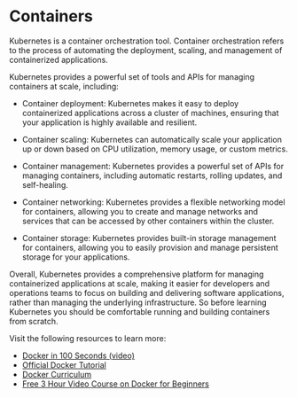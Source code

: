 # Containers

Kubernetes is a container orchestration tool. Container orchestration refers to the process of automating the deployment, scaling, and management of containerized applications.

Kubernetes provides a powerful set of tools and APIs for managing containers at scale, including:

* Container deployment: Kubernetes makes it easy to deploy containerized applications across a cluster of machines, ensuring that your application is highly available and resilient.

* Container scaling: Kubernetes can automatically scale your application up or down based on CPU utilization, memory usage, or custom metrics.

* Container management: Kubernetes provides a powerful set of APIs for managing containers, including automatic restarts, rolling updates, and self-healing.

* Container networking: Kubernetes provides a flexible networking model for containers, allowing you to create and manage networks and services that can be accessed by other containers within the cluster.

* Container storage: Kubernetes provides built-in storage management for containers, allowing you to easily provision and manage persistent storage for your applications.

Overall, Kubernetes provides a comprehensive platform for managing containerized applications at scale, making it easier for developers and operations teams to focus on building and delivering software applications, rather than managing the underlying infrastructure. So before learning Kubernetes you should be comfortable running and building containers from scratch.

Visit the following resources to learn more:

* [Docker in 100 Seconds (video)](https://www.youtube.com/watch?v=Gjnup-PuquQ)
* [Official Docker Tutorial](https://www.docker.com/101-tutorial/)
* [Docker Curriculum](https://docker-curriculum.com/)
* [Free 3 Hour Video Course on Docker for Beginners](https://www.youtube.com/watch?v=3c-iBn73dDE)
